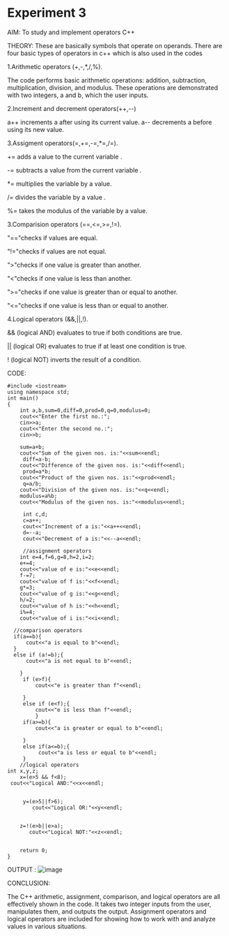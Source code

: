 # Experiment 3


AIM: To study and implement operators C++

THEORY: These are basically symbols that operate on operands. There are four basic types of operators in c++ which is also used in the codes

1.Arithmetic operators (+,-,*,/,%). 

The code performs basic arithmetic operations: addition, subtraction, multiplication, division, and modulus. These operations are demonstrated with two integers, a and b, which the user inputs.

2.Increment and decrement operators(++,--)
   
a++ increments a after using its current value. a-- decrements a before using its new value.
   
3.Assigment operators(=,+=,-=,*=,/=). 

+= adds a value to the current variable .

-= subtracts a value from the current variable .

*= multiplies the variable by a value.

/= divides the variable by a value .

%= takes the modulus of the variable by a value.


3.Comparision operators (==,<=,>=,!=).
   
"=="checks if values are equal.

"!="checks if values are not equal.

">"checks if one value is greater than another.

"<"checks if one value is less than another.

">="checks if one value is greater than or equal to another.

"<="checks if one value is less than or equal to another.

   
4.Logical operators (&&,||,!). 

&& (logical AND) evaluates to true if both conditions are true.

|| (logical OR) evaluates to true if at least one condition is true.

! (logical NOT) inverts the result of a condition.

CODE:
```
#include <iostream>
using namespace std;
int main()
{
    int a,b,sum=0,diff=0,prod=0,q=0,modulus=0;
    cout<<"Enter the first no.:";
    cin>>a;
    cout<<"Enter the second no.:";
    cin>>b;
   
    sum=a+b;
    cout<<"Sum of the given nos. is:"<<sum<<endl;
     diff=a-b;
    cout<<"Difference of the given nos. is:"<<diff<<endl;
     prod=a*b;
    cout<<"Product of the given nos. is:"<<prod<<endl;
     q=a/b;
    cout<<"Division of the given nos. is:"<<q<<endl;
    modulus=a%b;
    cout<<"Modulus of the given nos. is:"<<modulus<<endl;

     int c,d;
     c=a++;
     cout<<"Increment of a is:"<<a++<<endl;
     d=--a;
     cout<<"Decrement of a is:"<<--a<<endl;
     
     //assignment operators
    int e=4,f=6,g=8,h=2,i=2;
    e+=4;
    cout<<"value of e is:"<<e<<endl;
    f-=7;
    cout<<"value of f is:"<<f<<endl;
    g*=3;
    cout<<"value of g is:"<<g<<endl;
    h/=2;
    cout<<"value of h is:"<<h<<endl;
    i%=4;
    cout<<"value of i is:"<<i<<endl;
   
  //comparison operators
  if(a==b){
      cout<<"a is equal to b"<<endl;
  }
  else if (a!=b);{
      cout<<"a is not equal to b"<<endl;
 
    }
     if (e>f){
         cout<<"e is greater than f"<<endl;
         
     }
     else if (e<f);{
         cout<<"e is less than f"<<endl;
         }
     if(a>=b){
         cout<<"a is greater or equal to b"<<endl;
         
     }
     else if(a<=b);{
          cout<<"a is less or equal to b"<<endl;
     }
    //logical operators
int x,y,z;
    x=(e>5 && f<8);
 cout<<"Logical AND:"<<x<<endl;
    
    
     y=(e>5||f>6);
        cout<<"Logical OR:"<<y<<endl;
       
    
    z=!(e>b||e>a);
       cout<<"Logical NOT:"<<z<<endl;
    
   
    return 0;
}
```
OUTPUT :
![image](https://github.com/user-attachments/assets/b13c4da9-f07f-4dbc-9f44-b8071f1489da)

CONCLUSION:

The C++ arithmetic, assignment, comparison, and logical operators are all effectively shown in the code. It takes two integer inputs from the user, manipulates them, and outputs the output. Assignment operators and logical operators are included for showing how to work with and analyze values in various situations.


